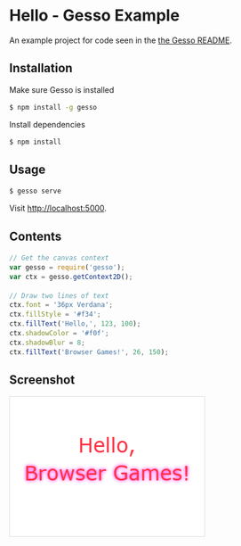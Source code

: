 Hello - Gesso Example
=====================

An example project for code seen in the [the Gesso README][].


Installation
------------

Make sure Gesso is installed

```bash
$ npm install -g gesso
```

Install dependencies

```bash
$ npm install
```


Usage
-----

```bash
$ gesso serve
```

Visit [http://localhost:5000](http://localhost:5000/).


Contents
--------

```js
// Get the canvas context
var gesso = require('gesso');
var ctx = gesso.getContext2D();

// Draw two lines of text
ctx.font = '36px Verdana';
ctx.fillStyle = '#f34';
ctx.fillText('Hello,', 123, 100);
ctx.shadowColor = '#f0f';
ctx.shadowBlur = 8;
ctx.fillText('Browser Games!', 26, 150);
```


Screenshot
----------

![Screenshot](screenshot.png)


[the Gesso README]: ../../README.md
